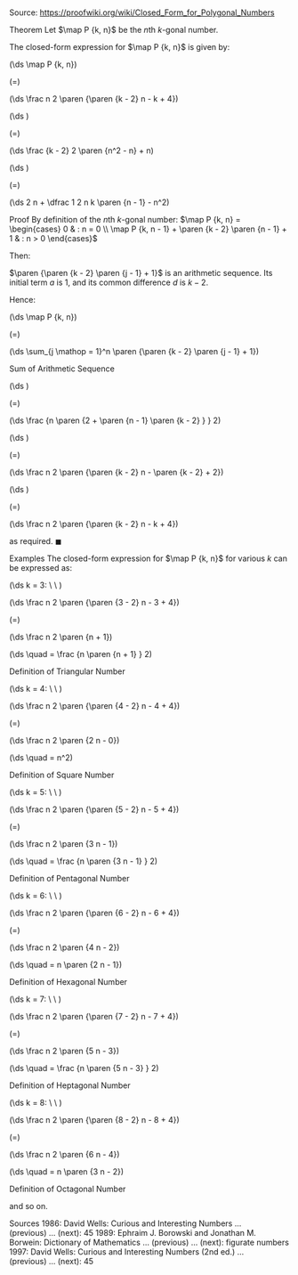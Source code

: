 # 

Source: https://proofwiki.org/wiki/Closed_Form_for_Polygonal_Numbers



Theorem
Let $\map P {k, n}$ be the $n$th $k$-gonal number.

The closed-form expression for $\map P {k, n}$ is given by:














\(\ds \map P {k, n}\)

\(=\)







\(\ds \frac n 2 \paren {\paren {k - 2} n - k + 4}\)




















\(\ds \)

\(=\)







\(\ds \frac {k - 2} 2 \paren {n^2 - n} + n\)




















\(\ds \)

\(=\)







\(\ds 2 n + \dfrac 1 2 n k \paren {n - 1} - n^2\)











Proof
By definition of the $n$th $k$-gonal number:
$\map P {k, n} = \begin{cases}
0 & : n = 0 \\
\map P {k, n - 1} + \paren {k - 2} \paren {n - 1} + 1 & : n > 0
\end{cases}$

Then:

$\paren {\paren {k - 2} \paren {j - 1} + 1}$
is an arithmetic sequence.
Its initial term $a$ is $1$, and its common difference $d$ is $k - 2$.

Hence:














\(\ds \map P {k, n}\)

\(=\)







\(\ds \sum_{j \mathop = 1}^n \paren {\paren {k - 2} \paren {j - 1} + 1}\)





Sum of Arithmetic Sequence














\(\ds \)

\(=\)







\(\ds \frac {n \paren {2 + \paren {n - 1} \paren {k - 2} } } 2\)




















\(\ds \)

\(=\)







\(\ds \frac n 2 \paren {\paren {k - 2} n - \paren {k - 2} + 2}\)




















\(\ds \)

\(=\)







\(\ds \frac n 2 \paren {\paren {k - 2} n - k + 4}\)









as required.
$\blacksquare$


Examples
The closed-form expression for $\map P {k, n}$ for various $k$ can be expressed as:








\(\ds k = 3: \ \ \)





\(\ds \frac n 2 \paren {\paren {3 - 2} n - 3 + 4}\)

\(=\)







\(\ds \frac n 2 \paren {n + 1}\)

\(\ds \quad = \frac {n \paren {n + 1} } 2\)



Definition of Triangular Number








\(\ds k = 4: \ \ \)





\(\ds \frac n 2 \paren {\paren {4 - 2} n - 4 + 4}\)

\(=\)







\(\ds \frac n 2 \paren {2 n - 0}\)

\(\ds \quad = n^2\)



Definition of Square Number








\(\ds k = 5: \ \ \)





\(\ds \frac n 2 \paren {\paren {5 - 2} n - 5 + 4}\)

\(=\)







\(\ds \frac n 2 \paren {3 n - 1}\)

\(\ds \quad = \frac {n \paren {3 n - 1} } 2\)



Definition of Pentagonal Number








\(\ds k = 6: \ \ \)





\(\ds \frac n 2 \paren {\paren {6 - 2} n - 6 + 4}\)

\(=\)







\(\ds \frac n 2 \paren {4 n - 2}\)

\(\ds \quad = n \paren {2 n - 1}\)



Definition of Hexagonal Number








\(\ds k = 7: \ \ \)





\(\ds \frac n 2 \paren {\paren {7 - 2} n - 7 + 4}\)

\(=\)







\(\ds \frac n 2 \paren {5 n - 3}\)

\(\ds \quad = \frac {n \paren {5 n - 3} } 2\)



Definition of Heptagonal Number








\(\ds k = 8: \ \ \)





\(\ds \frac n 2 \paren {\paren {8 - 2} n - 8 + 4}\)

\(=\)







\(\ds \frac n 2 \paren {6 n - 4}\)

\(\ds \quad = n \paren {3 n - 2}\)



Definition of Octagonal Number



and so on.


Sources
1986: David Wells: Curious and Interesting Numbers ... (previous) ... (next): $45$
1989: Ephraim J. Borowski and Jonathan M. Borwein: Dictionary of Mathematics ... (previous) ... (next): figurate numbers
1997: David Wells: Curious and Interesting Numbers (2nd ed.) ... (previous) ... (next): $45$




